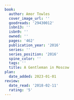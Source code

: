 ```yaml
---
book:
  author: Amor Towles
  cover_image_url: ''
  goodreads: '29430012'
  isbn13: ''
  isbn9: ''
  owned: ''
  pages: '462'
  publication_year: '2016'
  series: ''
  series_position: '2016'
  spine_color: ''
  tags: ''
  title: A Gentleman in Moscow
plan:
  date_added: 2023-01-01
review:
  date_read: '2018-02-11'
  rating: '5'
---
```

